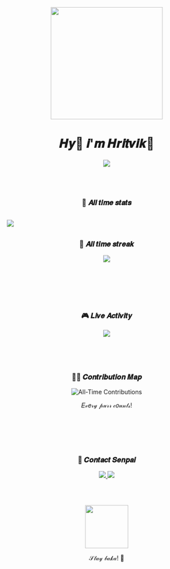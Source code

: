 <div align="center">
  <img src="https://i.postimg.cc/2jW7RHjF/download-50-removebg-preview.png" width="260" height="260" />
  
  # 𝑯𝒚👋 𝒊'𝒎 𝑯𝒓𝒊𝒕𝒗𝒊𝒌🐾


<div align="center" style="margin: 20px 0;">
  <img src="https://skillicons.dev/icons?i=py,mysql,postgres,react,js,php,docker,ai,mongodb,git&theme=dark" />
</div>

<div style="display: grid; grid-template-columns: repeat(auto-fit, minmax(300px, 1fr)); gap: 20px; margin: 30px 0;">
  <div style="background: rgba(255,255,255,0.1); padding: 20px; border-radius: 20px;">
  <h3>📜 𝑨𝒍𝒍 𝒕𝒊𝒎𝒆 𝒔𝒕𝒂𝒕𝒔</h3>

  <div style="display: grid; grid-template-columns: repeat(auto-fit, minmax(300px, 1fr)); gap: 20px; margin: 30px 0;">
    <img src="https://github-profile-summary-cards.vercel.app/api/cards/profile-details?username=KAC-CHAN&layout=compact&theme=tokyonight&range=all_time" />
  </div>
  <h3>📄 𝑨𝒍𝒍 𝒕𝒊𝒎𝒆 𝒔𝒕𝒓𝒆𝒂𝒌</h3>

  <img src="https://github-readme-streak-stats.herokuapp.com/?user=kac-chan&theme=tokyonight&range=all_time" />
</div>

<div style="display: grid; grid-template-columns: repeat(auto-fit, minmax(300px, 1fr)); gap: 20px; margin: 30px 0;">
  <div style="background: rgba(255,255,255,0.1); padding: 20px; border-radius: 20px;">
    <h3>🎮 𝑳𝒊𝒗𝒆 𝑨𝒄𝒕𝒊𝒗𝒊𝒕𝒚</h3>
    <img src="https://github-readme-activity-graph.vercel.app/graph?username=kac-chan&theme=react-dark&area=true&hide_border=true" />
  </div>
  
  <div style="background: rgba(255,255,255,0.1); padding: 20px; border-radius: 20px;">
    <h3>👨‍💻 𝑪𝒐𝒏𝒕𝒓𝒊𝒃𝒖𝒕𝒊𝒐𝒏 𝑴𝒂𝒑</h3>
    <img src="https://ghchart.rshah.org/kac-chan" alt="All-Time Contributions" />
    <p>𝐸𝓋𝑒𝓇𝓎 𝓅𝓊𝓇𝓇 𝒸𝑜𝓊𝓃𝓉𝓈!</p>
  </div>


<div align="center" style="margin-top: 30px;">
  <h3>🔮 𝑪𝒐𝒏𝒕𝒂𝒄𝒕 𝑺𝒆𝒏𝒑𝒂𝒊</h3>
  <a href="abhi banaya nahi">
    <img src="https://img.shields.io/badge/-Portfolio-%23FF69B4?style=for-the-badge&logo=heart&logoColor=white" />
  </a>
  <a href="mailto:kacchan@outlook.in">
    <img src="https://img.shields.io/badge/-Email-%23FF1493?style=for-the-badge&logo=mail.ru&logoColor=white" />
  </a>
</div>

<div align="center" style="margin: 40px 0;">
  <img src="https://cataas.com/cat/gif?random=${Math.random()}" width="100" />
  <p>𝒮𝓉𝒶𝓎 𝒷𝒶𝓀𝒶! 🎀</p>
</div>
